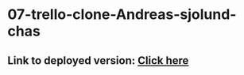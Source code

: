 # 07-trello-clone-Andreas-sjolund-chas

## Link to deployed version: <a href="http://andreassjolund.chas.academy/07/">Click here</a>